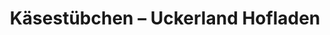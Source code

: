 ---
title: "Käsestübchen – Uckerland Hofladen"
url: /uckerland/kaesestuebchen-uckerland-hofladen/
shop: Lebensmittel
---